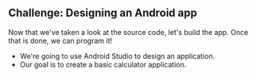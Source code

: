 
## Challenge: Designing an Android app

Now that we've taken a look at the source code, let's build the app. Once that is done, we can program it!

* We're going to use Android Studio to design an application.
* Our goal is to create a basic calculator application.
